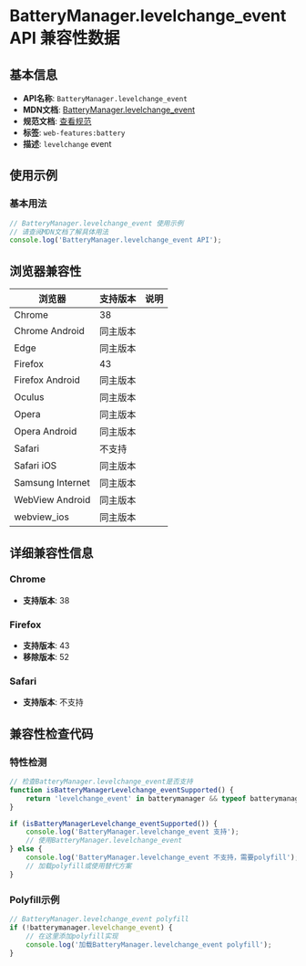 # BatteryManager.levelchange_event API 兼容性数据

## 基本信息

- **API名称**: `BatteryManager.levelchange_event`
- **MDN文档**: [BatteryManager.levelchange_event](https://developer.mozilla.org/docs/Web/API/BatteryManager/levelchange_event)
- **规范文档**: [查看规范](https://w3c.github.io/battery/#dfn-levelchange,https://w3c.github.io/battery/#dom-batterymanager-onlevelchange)
- **标签**: `web-features:battery`
- **描述**: `levelchange` event

## 使用示例

### 基本用法

```javascript
// BatteryManager.levelchange_event 使用示例
// 请查阅MDN文档了解具体用法
console.log('BatteryManager.levelchange_event API');
```

## 浏览器兼容性

| 浏览器 | 支持版本 | 说明 |
|--------|----------|------|
| Chrome | 38 |  |
| Chrome Android | 同主版本 |  |
| Edge | 同主版本 |  |
| Firefox | 43 |  |
| Firefox Android | 同主版本 |  |
| Oculus | 同主版本 |  |
| Opera | 同主版本 |  |
| Opera Android | 同主版本 |  |
| Safari | 不支持 |  |
| Safari iOS | 同主版本 |  |
| Samsung Internet | 同主版本 |  |
| WebView Android | 同主版本 |  |
| webview_ios | 同主版本 |  |

## 详细兼容性信息

### Chrome

- **支持版本**: 38

### Firefox

- **支持版本**: 43
- **移除版本**: 52

### Safari

- **支持版本**: 不支持

## 兼容性检查代码

### 特性检测

```javascript
// 检查BatteryManager.levelchange_event是否支持
function isBatteryManagerLevelchange_eventSupported() {
    return 'levelchange_event' in batterymanager && typeof batterymanager.levelchange_event === 'function';
}

if (isBatteryManagerLevelchange_eventSupported()) {
    console.log('BatteryManager.levelchange_event 支持');
    // 使用BatteryManager.levelchange_event
} else {
    console.log('BatteryManager.levelchange_event 不支持，需要polyfill');
    // 加载polyfill或使用替代方案
}
```

### Polyfill示例

```javascript
// BatteryManager.levelchange_event polyfill
if (!batterymanager.levelchange_event) {
    // 在这里添加polyfill实现
    console.log('加载BatteryManager.levelchange_event polyfill');
}
```

